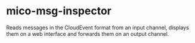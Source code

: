 # mico-msg-inspector
Reads messages in the CloudEvent format from an input channel, displays them on a web interface and forwards them on an output channel.
